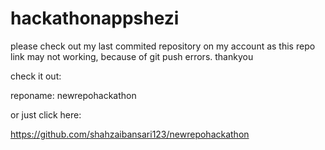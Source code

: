 # hackathonappshezi

please check out my last commited repository on my account as this repo link may not working, because of git push errors. thankyou

check it out:

reponame: newrepohackathon

or just click here:

https://github.com/shahzaibansari123/newrepohackathon
